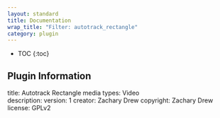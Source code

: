 ```yaml
---
layout: standard
title: Documentation
wrap_title: "Filter: autotrack_rectangle"
category: plugin
---
```

* TOC
{:toc}

## Plugin Information

title: Autotrack Rectangle
media types:
Video  
description: 
version: 1
creator: Zachary Drew
copyright: Zachary Drew  
license: GPLv2  
